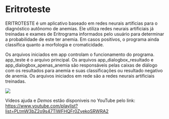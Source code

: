 # Eritroteste
ERITROTESTE é um aplicativo baseado em redes neurais artificias para o diagnóstico autônomo de anemias. Ele utiliza redes neurais artificiais já treinadas e exames de Eritrograma informados pelo usuário para determinar a probabilidade de este ter anemia. Em casos positivos, o programa ainda classifica quanto a morfologia e cromaticidade.

Os arquivos iniciados em app controlam o funcionamento do programa. app_teste é o arquivo principal. Os arquivos app_dialogbox_resultado e app_dialogbox_apenas_anemia são responsáveis pelas caixas de diálogo com os resultados para anemia e suas classificações ou resultado negativo de anemia.
Os arquivos iniciados em rede são a redes neurais artificiais treinadas.

[![](http://img.youtube.com/vi/4ks2omRj5us/0.jpg)](http://www.youtube.com/watch?v=4ks2omRj5us "")

Vídeos ajuda e *Demos* estão disponiveis no YouTube pelo link: https://www.youtube.com/playlist?list=PLtmW3bZ2o9s47TlWFHQFr0ZyekoSRWRA2
